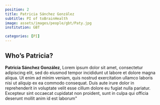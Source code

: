 ```yaml
---
position: 2
title: Patricia Sánchez González
subtitle: PI of toBrainHealth
image: assets/images/people/gbt/Paty.jpg
institution: GBT

categories: [PI]
---
```


## Who’s Patricia?

**Patricia Sánchez González**, Lorem ipsum dolor sit amet, consectetur adipiscing elit, sed do eiusmod tempor incididunt ut labore et dolore magna aliqua. Ut enim ad minim veniam, quis nostrud exercitation ullamco laboris nisi ut aliquip ex ea commodo consequat. Duis aute irure dolor in reprehenderit in voluptate velit esse cillum dolore eu fugiat nulla pariatur. Excepteur sint occaecat cupidatat non proident, sunt in culpa qui officia deserunt mollit anim id est laborum"